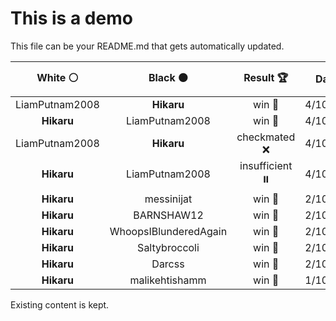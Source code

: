 # This is a demo

This file can be your README.md that gets automatically updated.

<!--START_SECTION:chessStats-->
<!-- Automatically generated with https://github.com/Balastrong/chess-stats-action -->

| White ⚪ | Black ⚫ | Result 🏆 | Date 📅 | Position 🗺️ |
|:---:|:---:|:---:|:---:|:---:|
| LiamPutnam2008 | **Hikaru** | win 🥇 | 4/10/2025 | <a href="http://www.ee.unb.ca/cgi-bin/tervo/fen.pl?select=8/8/6p1/r5Kp/6PP/5P2/8/4k3 w - - 1 104">Link</a> |
| **Hikaru** | LiamPutnam2008 | win 🥇 | 4/10/2025 | <a href="http://www.ee.unb.ca/cgi-bin/tervo/fen.pl?select=5bn1/1R1k4/2qpp2p/1pp1B3/4P3/3P4/1PP4P/4QR1K b - - 0 28">Link</a> |
| LiamPutnam2008 | **Hikaru** | checkmated ❌ | 4/10/2025 | <a href="http://www.ee.unb.ca/cgi-bin/tervo/fen.pl?select=r2q2rk/1p4bQ/1npn4/p5N1/P1pPp3/4B2P/1P1N2B1/4RRK1 b - - 0 24">Link</a> |
| **Hikaru** | LiamPutnam2008 | insufficient ⏸️ | 4/10/2025 | <a href="http://www.ee.unb.ca/cgi-bin/tervo/fen.pl?select=8/7B/3k4/8/8/8/1K5b/8 b - - 0 73">Link</a> |
| **Hikaru** | messinijat | win 🥇 | 2/10/2025 | <a href="http://www.ee.unb.ca/cgi-bin/tervo/fen.pl?select=1R2k3/8/3PK3/7n/7p/5P1P/8/8 b - - 4 32">Link</a> |
| **Hikaru** | BARNSHAW12 | win 🥇 | 2/10/2025 | <a href="http://www.ee.unb.ca/cgi-bin/tervo/fen.pl?select=8/5pnk/p2nbQpp/1pR5/4P1P1/1P3P2/PKP5/8 b - - 0 27">Link</a> |
| **Hikaru** | WhoopsIBlunderedAgain | win 🥇 | 2/10/2025 | <a href="http://www.ee.unb.ca/cgi-bin/tervo/fen.pl?select=3k2N1/1R1b4/p6p/8/2PPB3/4KP2/P3N2P/8 b - - 0 24">Link</a> |
| **Hikaru** | Saltybroccoli | win 🥇 | 2/10/2025 | <a href="http://www.ee.unb.ca/cgi-bin/tervo/fen.pl?select=7R/N7/1P4Bb/5Qp1/KP4kq/BP3npb/qP4p1/r7 b - - 0 12">Link</a> |
| **Hikaru** | Darcss | win 🥇 | 2/10/2025 | <a href="http://www.ee.unb.ca/cgi-bin/tervo/fen.pl?select=8/2Q5/k7/R7/2P5/2N5/P1K5/8 b - - 0 38">Link</a> |
| **Hikaru** | malikehtishamm | win 🥇 | 1/10/2025 | <a href="http://www.ee.unb.ca/cgi-bin/tervo/fen.pl?select=3Q4/p4p2/1p1kp3/4N2p/1P1P1p2/P4b1n/B2KP1q1/4R3 b - - 1 20">Link</a> |

<!--END_SECTION:chessStats-->

Existing content is kept.
